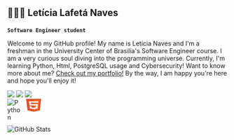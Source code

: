 ## 👩🏻‍💻 Letícia Lafetá Naves

**`Software Engineer student`**

Welcome to my GitHub profile! My name is Leticia Naves and I'm a freshman in the University Center of Brasilia's Software Engineer course. 
I am a very curious soul diving into the programming universe.
Currently, I'm learning Python, Html, PostgreSQL usage and Cybersecurity!
Want to know more about me? [Check out my portfolio!](https://docs.google.com/document/d/1BQDe2eWiPJ83l5ugsZimth69qLK-OOJe3EitPHOfvRg/edit?usp=sharing)
By the way, I am happy you're here and hope you'll enjoy it!

<div> 
  <a href="https://instagram.com/leticialafeta" target="_blank"><img src="https://img.shields.io/badge/-Instagram-%23E4405F?style=for-the-badge&logo=instagram&logoColor=white" target="_blank"></a>
  <a href = "mailto:lafetaleticia@gmail.com"><img src="https://img.shields.io/badge/-Gmail-%23333?style=for-the-badge&logo=gmail&logoColor=white" target="_blank"></a>
  <a href="https://www.linkedin.com/in/letícia-lafetá-487705364" target="_blank"><img src="https://img.shields.io/badge/-LinkedIn-%230077B5?style=for-the-badge&logo=linkedin&logoColor=white" target="_blank"></a> 
  
</div>
<img 
    align="left" 
    alt="Python" 
    title="Python"
    width="30px" 
    style="padding-right: 10px;" 
    src="https://cdn.jsdelivr.net/gh/devicons/devicon@latest/icons/python/python-original.svg" 
/>

  <img align="center" alt="Rafa-HTML" height="30" width="40" src="https://raw.githubusercontent.com/devicons/devicon/master/icons/html5/html5-original.svg">
<br/>
<br/>

<p>
  <img 
    align="left" 
    alt="GitHub Stats" 
    height="200" 
    style="padding-right: 10px;" 
    src="https://github-readme-stats.vercel.app/api?username=Lelafeta&show_icons=true&theme=tokyonight&include_all_commits=true&locale=pt-br" 
  />


